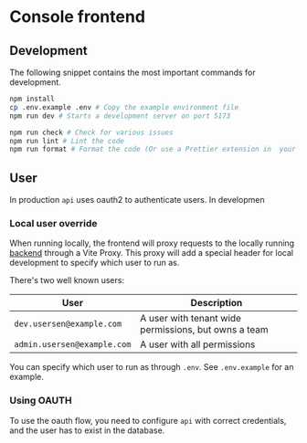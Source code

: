 # Console frontend

## Development

The following snippet contains the most important commands for development.

```bash
npm install
cp .env.example .env # Copy the example environment file
npm run dev # Starts a development server on port 5173

npm run check # Check for various issues
npm run lint # Lint the code
npm run format # Format the code (Or use a Prettier extension in  your editor)
```

## User

In production `api` uses oauth2 to authenticate users.
In developmen

### Local user override

When running locally, the frontend will proxy requests to the locally running [backend](https://github.com/nais/api) through a Vite Proxy.
This proxy will add a special header for local development to specify which user to run as.

There's two well known users:

| User                        | Description                                          |
| --------------------------- | ---------------------------------------------------- |
| `dev.usersen@example.com`   | A user with tenant wide permissions, but owns a team |
| `admin.usersen@example.com` | A user with all permissions                          |

You can specify which user to run as through `.env`.
See `.env.example` for an example.

### Using OAUTH

To use the oauth flow, you need to configure `api` with correct credentials, and the user has to exist in the database.
